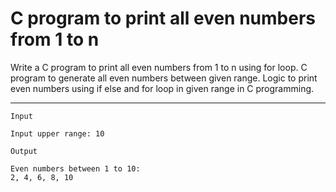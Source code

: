# C program to print all even numbers from 1 to n
Write a C program to print all even numbers from 1 to n using for loop. C program to generate all even numbers between given range. Logic to print even numbers using if else and for loop in given range in C programming.
_________________

``` 
Input

Input upper range: 10

Output

Even numbers between 1 to 10:
2, 4, 6, 8, 10
```
